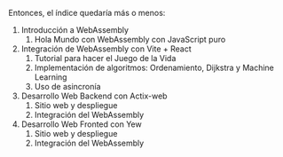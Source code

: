 <!-- TODO hacer el tutorial del Hola Mundo! -->
<!-- Se hará con javascript vanilla -->

<!-- TODO agregar desarrollo web con vite + react integrando wasm -->
<!-- es bueno, puedes verificar lo que había investigado en el repositorio de Rust -->

<!-- TODO hacer el tutorial del juego de la vida con wasm -->
<!-- aunque no es completamente mi preferencia, es buena idea adaptarlo haciéndolo en vite + react -->

<!-- TODO agregar desarrollo web con actix-web -->
<!-- es bueno, puedes verificar lo que había investigado en el repositorio de Rust -->

<!-- TODO buscar sobre Yew -->
<!-- dicen que es un framework para frontend similar a react que optimiza con wasm -->

Entonces, el índice quedaría más o menos:
1. Introducción a WebAssembly
   1. Hola Mundo con WebAssembly con JavaScript puro
2. Integración de WebAssembly con Vite + React
   1. Tutorial para hacer el Juego de la Vida
   2. Implementación de algoritmos: Ordenamiento, Dijkstra y Machine Learning
   3. Uso de asincronía
3. Desarrollo Web Backend con Actix-web
   1. Sitio web y despliegue
   2. Integración del WebAssembly
4. Desarrollo Web Fronted con Yew
   1. Sitio web y despliegue
   2. Integración del WebAssembly